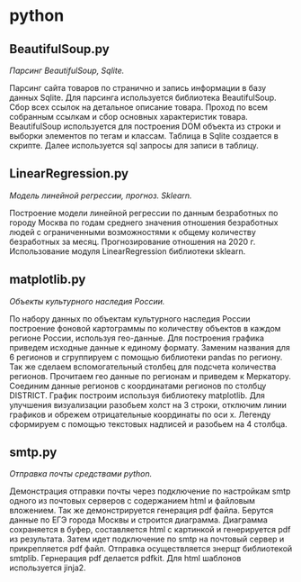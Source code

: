 # python


## BeautifulSoup.py

*Парсинг BeautifulSoup, Sqlite.*

Парсинг сайта товаров по странично и запись информации в базу данных Sqlite. Для парсинга используется библиотека BeautifulSoup.
Сбор всех ссылок на детальное описание товара. Проход по всем собранным ссылкам и сбор основных характеристик товара.
BeautifulSoup используется для построения DOM объекта из строки и выборки элементов по тегам и классам.
Таблица в Sqlite создается в скрипте. Далее используется sql запросы для записи в таблицу.


## LinearRegression.py

*Модель линейной регрессии, прогноз. Sklearn.*

Построение модели линейной регрессии по данным безработных по городу Москва по годам среднего значения отношения безработных  людей с ограниченными возможностями к общему количеству безработных за месяц. Прогнозирование отношения на 2020 г.
Использование модуля LinearRegression библиотеки sklearn.


## matplotlib.py

*Объекты культурного наследия России.*

По набору данных по объектам культурного наследия России построение фоновой картограммы по количеству объектов в каждом регионе России, используя гео-данные. Для построения графика приведем исходные данные к единому формату. Заменим названия для 6 регионов и сгруппируем с помощью библиотеки pandas по региону. Так же сделаем вспомогательный столбец для подсчета количества регионов.
Прочитаем гео данные по регионам и приведем к Меркатору. Соединим данные регионов с координатами регионов по столбцу DISTRICT. 
График построим используя библиотеку matplotlib. Для улучшения визуализации разобьем холст на 3 строки, отключим линии графиков и обрежем отрицательные координаты по оси x. Легенду сформируем с помощью текстовых надписей и разобьем на 4 столбца.



## smtp.py

*Отправка почты средствами python.*

Демонстрация отправки почты через подключение по настройкам smtp одного из почтовых серверов с содержанием html и файловым вложением. Так же демонстрируется генерация pdf файла. Берутся данные по ЕГЭ города Москвы и строится диаграмма. Диаграмма сохраняется в буфер, составляется html с картинкой и генерируется pdf из результата. Затем идет подключение по smtp на почтовый сервер и прикрепляется pdf файл. Отправка осуществляется знерщт библиотекой smtplib. Гернерация pdf делается pdfkit. Для html шаблонов используется jinja2.
